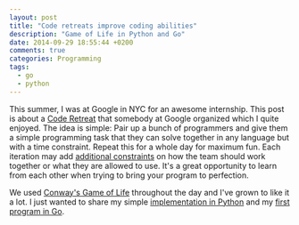 ```yaml
---
layout: post
title: "Code retreats improve coding abilities"
description: "Game of Life in Python and Go"
date: 2014-09-29 18:55:44 +0200
comments: true
categories: Programming
tags:
  - go
  - python
---
```


This summer, I was at Google in NYC for an awesome internship. This post is about a [Code Retreat](http://coderetreat.org/) that somebody at Google organized which I quite enjoyed. The idea is simple: Pair up a bunch of programmers and give them a simple programming task that they can solve together in any language but with a time constraint. Repeat this for a whole day for maximum fun. Each iteration may add [additional constraints](http://coderetreat.org/facilitating/activity-catalog) on how the team should work together or what they are allowed to use. It's a great opportunity to learn from each other when trying to bring your program to perfection.

We used [Conway's Game of Life](https://en.wikipedia.org/wiki/Conway's_Game_of_Life) throughout the day and I've grown to like it a lot. I just wanted to share my simple [implementation in Python](https://github.com/domoritz/gameoflife-python) and my [first program in Go](https://github.com/domoritz/gameoflife-go).